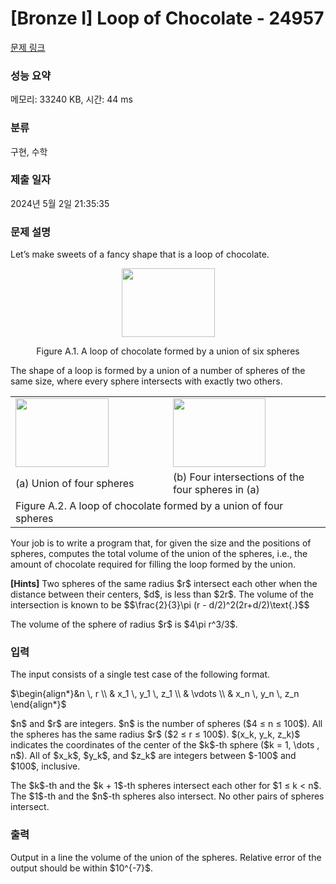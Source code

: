 # [Bronze I] Loop of Chocolate - 24957 

[문제 링크](https://www.acmicpc.net/problem/24957) 

### 성능 요약

메모리: 33240 KB, 시간: 44 ms

### 분류

구현, 수학

### 제출 일자

2024년 5월 2일 21:35:35

### 문제 설명

<p>Let’s make sweets of a fancy shape that is a loop of chocolate.</p>

<p style="text-align: center;"><img alt="" src="" style="width: 149px; height: 110px;"></p>

<p style="text-align: center;">Figure A.1. A loop of chocolate formed by a union of six spheres</p>

<p>The shape of a loop is formed by a union of a number of spheres of the same size, where every sphere intersects with exactly two others.</p>

<table class="table table-bordered td-center">
	<tbody>
		<tr>
			<td style="width: 50%;"><img alt="" src="" style="width: 149px; height: 110px;"></td>
			<td style="width: 50%;"><img alt="" src="" style="width: 148px; height: 110px;"></td>
		</tr>
		<tr>
			<td style="width: 50%;">(a) Union of four spheres</td>
			<td style="width: 50%;">(b) Four intersections of the four spheres in (a)</td>
		</tr>
		<tr>
			<td colspan="2">Figure A.2. A loop of chocolate formed by a union of four spheres</td>
		</tr>
	</tbody>
</table>

<p>Your job is to write a program that, for given the size and the positions of spheres, computes the total volume of the union of the spheres, i.e., the amount of chocolate required for filling the loop formed by the union.</p>

<p><strong>[Hints]</strong> Two spheres of the same radius $r$ intersect each other when the distance between their centers, $d$, is less than $2r$. The volume of the intersection is known to be $$\frac{2}{3}\pi (r - d/2)^2(2r+d/2)\text{.}$$</p>

<p>The volume of the sphere of radius $r$ is $4\pi r^3/3$.</p>

### 입력 

 <p>The input consists of a single test case of the following format.</p>

<p>$\begin{align*}&n \, r \\ & x_1 \, y_1 \, z_1 \\ & \vdots \\ & x_n \, y_n \, z_n \end{align*}$</p>

<p>$n$ and $r$ are integers. $n$ is the number of spheres ($4 ≤ n ≤ 100$). All the spheres has the same radius $r$ ($2 ≤ r ≤ 100$). $(x_k, y_k, z_k)$ indicates the coordinates of the center of the $k$-th sphere ($k = 1, \dots , n$). All of $x_k$, $y_k$, and $z_k$ are integers between $-100$ and $100$, inclusive.</p>

<p>The $k$-th and the $k + 1$-th spheres intersect each other for $1 ≤ k < n$. The $1$-th and the $n$-th spheres also intersect. No other pairs of spheres intersect.</p>

### 출력 

 <p>Output in a line the volume of the union of the spheres. Relative error of the output should be within $10^{-7}$.</p>

